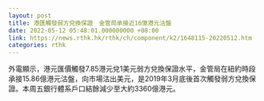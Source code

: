 ```yaml
---
layout: post
title: 港匯觸發弱方兌換保證　金管局承接近16億港元沽盤
date: 2022-05-12 05:48:01.000000000 +08:00
link: https://news.rthk.hk/rthk/ch/component/k2/1648115-20220512.htm
categories: rthk
---
```


外電顯示，港元匯價觸發7.85港元兌1美元弱方兌換保證水平，金管局在紐約時段承接15.86億港元沽盤，向市場沽出美元，是2019年3月底後首次觸發弱方兌換保證。本周五銀行體系戶口結餘減少至大約3360億港元。
